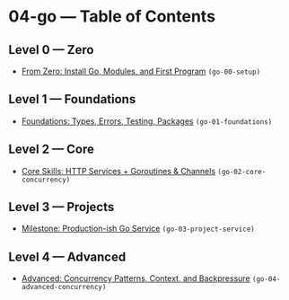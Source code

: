 # 04-go — Table of Contents

## Level 0 — Zero

- [From Zero: Install Go, Modules, and First Program](go-00-setup.md) `(go-00-setup)`

## Level 1 — Foundations

- [Foundations: Types, Errors, Testing, Packages](go-01-foundations.md) `(go-01-foundations)`

## Level 2 — Core

- [Core Skills: HTTP Services + Goroutines & Channels](go-02-core-concurrency.md) `(go-02-core-concurrency)`

## Level 3 — Projects

- [Milestone: Production-ish Go Service](go-03-project-service.md) `(go-03-project-service)`

## Level 4 — Advanced

- [Advanced: Concurrency Patterns, Context, and Backpressure](go-04-advanced-concurrency.md) `(go-04-advanced-concurrency)`
